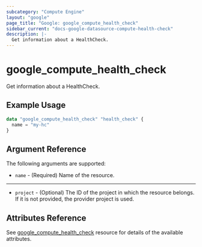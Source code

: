 ```yaml
---
subcategory: "Compute Engine"
layout: "google"
page_title: "Google: google_compute_health_check"
sidebar_current: "docs-google-datasource-compute-health-check"
description: |-
  Get information about a HealthCheck.
---
```


# google\_compute\_health\_check

Get information about a HealthCheck.

## Example Usage

```tf
data "google_compute_health_check" "health_check" {
  name = "my-hc"
}
```

## Argument Reference

The following arguments are supported:

* `name` - (Required) Name of the resource.

- - -

* `project` - (Optional) The ID of the project in which the resource belongs. If it
    is not provided, the provider project is used.

## Attributes Reference

See [google_compute_health_check](https://www.terraform.io/docs/providers/google/r/compute_health_check.html) resource for details of the available attributes.
